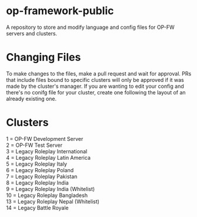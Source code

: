 # op-framework-public
A repository to store and modify language and config files for OP-FW servers and clusters.

# Changing Files
To make changes to the files, make a pull request and wait for approval. PRs that include files bound to specific clusters will only be approved if it was made by the cluster's manager. If you are wanting to edit your config and there's no conifg file for your cluster, create one following the layout of an already existing one.

# Clusters
1 = OP-FW Development Server<br>
2 = OP-FW Test Server<br>
3 = Legacy Roleplay International<br>
4 = Legacy Roleplay Latin America<br>
5 = Legacy Roleplay Italy<br>
6 = Legacy Roleplay Poland<br>
7 = Legacy Roleplay Pakistan<br>
8 = Legacy Roleplay India<br>
9 = Legacy Roleplay India (Whitelist)<br>
10 = Legacy Roleplay Bangladesh<br>
13 = Legacy Roleplay Nepal (Whitelist)<br>
14 = Legacy Battle Royale<br>

